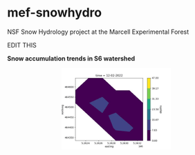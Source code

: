# mef-snowhydro
NSF Snow Hydrology project at the Marcell Experimental Forest


EDIT THIS

**Snow accumulation trends in S6 watershed**

<p align='center'>
  <img src="https://github.com/mwdjones/mef-snowhydro/blob/main/Figures/snowPlots/s6snow.gif" width=50% height=50%>
</p>

